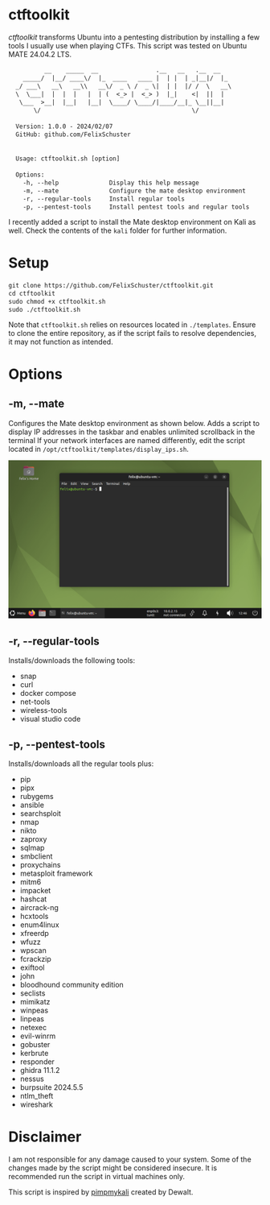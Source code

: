 # ctftoolkit

*ctftoolkit* transforms Ubuntu into a pentesting distribution by installing a few tools I usually use when playing CTFs.
This script was tested on Ubuntu MATE 24.04.2 LTS.

```
          __    _____  __                .__   __   .__  __
    _____/  |__/ ____\/  |_  ____   ____ |  | |  | _|__|/  |_ 
  _/ ___\   __\   __\\   __\/  _ \ /  _ \|  | |  |/ /  \   __\
  \  \___|  |  |  |   |  | (  <_> |  <_> )  |_|    <|  ||  |
   \___  >__|  |__|   |__|  \____/ \____/|____/__|_ \__||__|
       \/                                          \/

  Version: 1.0.0 - 2024/02/07
  GitHub: github.com/FelixSchuster


  Usage: ctftoolkit.sh [option]

  Options:
    -h, --help              Display this help message
    -m, --mate              Configure the mate desktop environment
    -r, --regular-tools     Install regular tools
    -p, --pentest-tools     Install pentest tools and regular tools
```

I recently added a script to install the Mate desktop environment on Kali as well.
Check the contents of the `kali` folder for further information.

# Setup
```
git clone https://github.com/FelixSchuster/ctftoolkit.git
cd ctftoolkit
sudo chmod +x ctftoolkit.sh
sudo ./ctftoolkit.sh
```
Note that `ctftoolkit.sh` relies on resources located in `./templates`.
Ensure to clone the entire repository, as if the script fails to resolve dependencies, it may not function as intended.

# Options

## -m, --mate
Configures the Mate desktop environment as shown below.
Adds a script to display IP addresses in the taskbar and enables unlimited scrollback in the terminal
If your network interfaces are named differently, edit the script located in `/opt/ctftoolkit/templates/display_ips.sh`.

![Mate Desktop](./img/mate-desktop.png)

## -r, --regular-tools
Installs/downloads the following tools:

- snap
- curl
- docker compose
- net-tools
- wireless-tools
- visual studio code

## -p, --pentest-tools

Installs/downloads all the regular tools plus:
- pip
- pipx
- rubygems
- ansible
- searchsploit
- nmap
- nikto
- zaproxy
- sqlmap
- smbclient
- proxychains
- metasploit framework
- mitm6
- impacket
- hashcat
- aircrack-ng
- hcxtools
- enum4linux
- xfreerdp
- wfuzz
- wpscan
- fcrackzip
- exiftool
- john
- bloodhound community edition
- seclists
- mimikatz
- winpeas
- linpeas
- netexec
- evil-winrm
- gobuster
- kerbrute
- responder
- ghidra 11.1.2
- nessus
- burpsuite 2024.5.5
- ntlm_theft
- wireshark

# Disclaimer
I am not responsible for any damage caused to your system. Some of the changes made by the script might be considered insecure. It is recommended run the script in virtual machines only.

This script is inspired by [pimpmykali](https://github.com/Dewalt-arch/pimpmykali.git) created by Dewalt.
